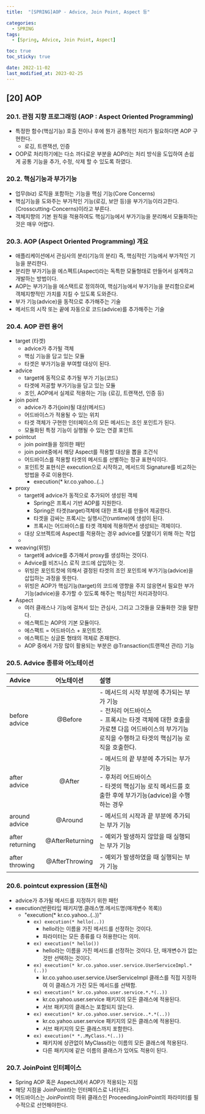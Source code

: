 ```yaml
---
title:  "[SPRING]AOP - Advice, Join Point, Aspect 등"

categories:
  - SPRING
tags:
  - [Spring, Advice, Join Point, Aspect]

toc: true
toc_sticky: true

date: 2022-11-02
last_modified_at: 2023-02-25
---
```

[20] AOP
---
### 20.1. 관점 지향 프로그래밍 (AOP : Aspect Oriented Programming)
  - 특정한 함수(핵심기능) 호출 전이나 후에 뭔가 공통적인 처리가 필요하다면 AOP 구현한다.
    - 로깅, 트랜잭션, 인증
  - OOP로 처리하기에는 다소 까다로운 부분을 AOP라는 처리 방식을 도입하여 손쉽게 공통 기능을 추가, 수정, 삭제 할 수 있도록 하였다.

### 20.2. 핵심기능과 부가기능
  - 업무(biz) 로직을 포함하는 기능을 핵심 기능(Core Concerns)
  - 핵심기능을 도와주는 부가적인 기능(로깅, 보안 등)을 부가기능이라고한다. (Crosscutting-Concerns)이라고 부른다.
  - 객체지향의 기본 원칙을 적용하여도 핵심기능에서 부가기능을 분리해서 모듈화하는 것은 매우 어렵다.

### 20.3. AOP (Aspect Oriented Programming) 개요
  - 애플리케이션에서 관심사의 분리(기능의 분리) 즉, 핵심적인 기능에서 부가적인 기능을 분리한다.
  - 분리한 부가기능을 에스펙트(Aspect)라는 독특한 모듈형태로 만들어서 설계하고 개발하는 방법이다.
  - AOP는 부가기능을 에스택트로 정의하여, 핵심기능에서 부가기능을 분리함으로써 객체지향적인 가치를 지킬 수 있도록 도와준다.
  - 부가 기능(advice)을 동적으로 추가해주는 기술
  - 메서드의 시작 또는 끝에 자동으로 코드(advice)를 추가해주는 기술

### 20.4. AOP 관련 용어
  - target (타겟)
    - advice가 추가될 객체
    - 핵심 기능을 담고 있는 모듈
    - 타겟은 부가기능을 부여할 대상이 된다.
  - advice
    - target에 동적으로 추가될 부가 기능(코드)
    - 타겟에 저공할 부가기능을 담고 있는 모듈
    - 조인, AOP에서 실제로 적용하는 기능 (로깅, 트랜잭션, 인증 등)
  - join point
    - advice가 추가(join)될 대상(메서드)
    - 어드바이스가 적용될 수 있는 위치
    - 타겟 객체가 구현한 인터페이스의 모든 메서드는 조인 포인트가 된다.
    - 모듈화된 특정 기능이 실행될 수 있는 연결 포인트
  - pointcut
    - join point들을 정의한 패턴
    - join point중에서 해당 Aspect를 적용할 대상을 뽑을 조건식
    - 어드바이스를 적용할 타겟의 메서드를 선별하는 정규 표현식이다.
    - 포인트컷 표현식은 execution으로 시작하고, 메서드의 Signature를 비교하는 방법을 주로 이용한다.
      - execution(* kr.co.yahoo.*.*(..)
  - proxy 
    - target에 advice가 동적으로 추가되어 생성된 객체
      - Spring은 프록시 기반 AOP를 지원한다.
      - Spring은 타겟(target)객체에 대한 프록시를 만들어 제공한다.
      - 타겟을 감싸는 프록시는 실행시간(runtime)에 생성이 된다.
      - 프록시는 어드바이스를 타겟 객체에 적용하면서 생성되는 객체이다.
    - 대상 오브젝트에 Aspect를 적용하는 경우 advice를 덧붙이기 위해 하는 작업
    - 
  - weaving(위빙)
    - target에 advice를 추가해서 proxy를 생성하는 것이다.
    - Advice를 비즈니스 로직 코드에 삽입하는 것.
    - 위빙은 포인트컷에 의해서 결정된 타겟의 조인 포인트에 부가기능(advice)을 삽입하는 과정을 뜻한다.
    - 위빙은 AOP가 핵심기능(target)의 코드에 영향을 주지 않응면서 필요한 부가기능(advice)을 추가할 수 있도록 해주는 핵심적인 처리과정이다.
  - Aspect
    - 여러 클래스나 기능에 걸쳐서 있는 관심사, 그리고 그것들을 모듈화한 것을 말한다.
    - 에스팩트는 AOP의 기본 모듈이다.
    - 에스팩트 = 어드바이스 + 포인트컷.
    - 에스팩트는 싱글톤 형태의 객체로 존재한다.
    - AOP 중에서 가장 많이 활용되는 부분은 @Transaction(트랜잭션 관리) 기능

### 20.5. Advice 종류와 어노테이션
|Advice|어노테이션|설명|
|:--|:--:|:--|
|before advice|@Before|- 메서드의 시작 부분에 추가되는 부가 기능<br>- 전처리 어드바이스<br>- 프록시는 타겟 객체에 대한  호출을 가로챈 다음 어드바이스의 부가기능 로직을 수행하고 타겟의 핵심기능 로직을 호출한다.|
|after advice|@After|- 메서드의 끝 부분에 추가되는 부가 기능<br>- 후처리 어드바이스<br>- 타겟의 핵심기능 로직 메서드를 호출한 후에 부가기능(advice)을 수행하는 경우|
|around advice|@Around|- 메서드의 시작과 끝 부분에 추가되는 부가 기능|
|after returning|@AfterReturning|- 예외가 발생하지 않았을 때 실행되는 부가 기능|
|after throwing|@AfterThrowing|- 예외가 발생하였을 때 실행되는 부가 기능|

### 20.6. pointcut expression (표현식)

- advice가 추가될 메서드를 지정하기 위한 패턴
- execution(반환타입 패키지명.클래스명.메서드명(매개변수 목록))
  - "execution(* kr.co.yahoo.*.*(..))"<br>
    - `ex) execution(* hello(..))`
      - hello라는 이름을 가진 메서드를 선정하는 것이다.
      - 파라미터는 모든 종류를 다 허용한다는 의미.<br> 
    - `ex) execution(* hello())`
      - hello라는 이름을 가진 메서드를 선정하는 것이다. 단, 매개변수가 없는 것만 선택하는 것이다.<br>
    - `ex) execution(* kr.co.yahoo.user.service.UserServiceImpl.*(..))`
      - kr.co.yahoo.user.service.UserServiceImpl 클래스를 직접 지정하여 이 클래스가 가진 모든 메서드를 선택함.  
    - `ex) execution(* kr.co.yahoo.user.service.*.*(..))`
      - kr.co.yahoo.user.service 패키지의 모든 클래스에 적용된다.
      - 서브 패키지의 클래스는 포함되지 않는다.  
    - `ex) execution(* kr.co.yahoo.user.service..*.*(..))`
      - kr.co.yahoo.user.service 패키지의 모든 클래스에 적용된다.
      - 서브 패키지의 모든 클래스까지 포함한다.  
    - `ex) execution(* *..MyClass.*(..))`
      - 패키지에 상관없이 MyClass라는 이름의 모든 클래스에 적용된다.
      - 다른 패키지에 같은 이름의 클래스가 있어도 적용이 된다.  

### 20.7. JoinPoint 인터페이스

- Spring AOP 혹은 AspectJ에서 AOP가 적용되는 지점
- 해당 지점을 JoinPoint라는 인터페이스로 나타낸다.
- 어드바이스는 JoinPoint의 하위 클래스인 ProceedingJoinPoint의 파라미터를 필수적으로 선언해야한다.